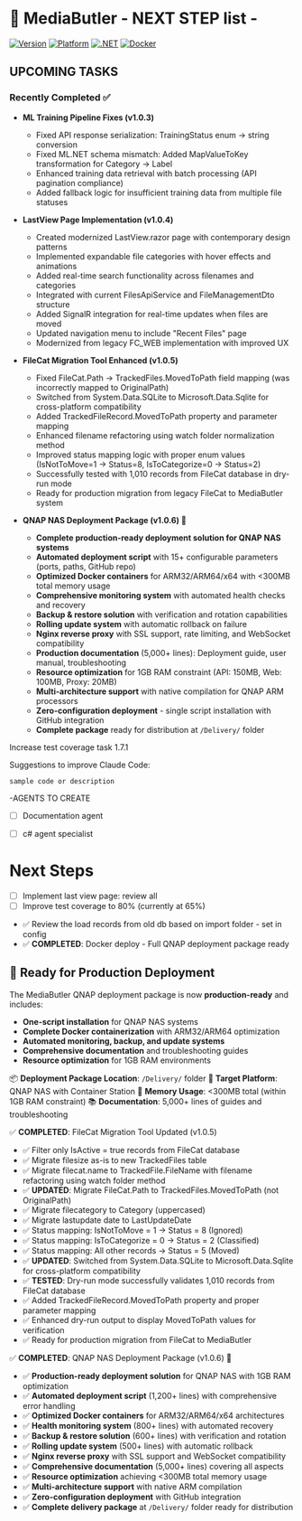 # 🎩 MediaButler - NEXT STEP list -

[![Version](https://img.shields.io/badge/version-1.0.6-blue.svg)]()
[![Platform](https://img.shields.io/badge/platform-ARM32%20|%20ARM64%20|%20x64-green.svg)]()
[![.NET](https://img.shields.io/badge/.NET-8.0%20|%2010-purple.svg)]()
[![Docker](https://img.shields.io/badge/docker-ready-blue.svg)]()

## UPCOMING TASKS

### Recently Completed ✅
- **ML Training Pipeline Fixes (v1.0.3)**
  - Fixed API response serialization: TrainingStatus enum → string conversion
  - Fixed ML.NET schema mismatch: Added MapValueToKey transformation for Category → Label
  - Enhanced training data retrieval with batch processing (API pagination compliance)
  - Added fallback logic for insufficient training data from multiple file statuses

- **LastView Page Implementation (v1.0.4)**
  - Created modernized LastView.razor page with contemporary design patterns
  - Implemented expandable file categories with hover effects and animations
  - Added real-time search functionality across filenames and categories
  - Integrated with current FilesApiService and FileManagementDto structure
  - Added SignalR integration for real-time updates when files are moved
  - Updated navigation menu to include "Recent Files" page
  - Modernized from legacy FC_WEB implementation with improved UX

- **FileCat Migration Tool Enhanced (v1.0.5)**
  - Fixed FileCat.Path → TrackedFiles.MovedToPath field mapping (was incorrectly mapped to OriginalPath)
  - Switched from System.Data.SQLite to Microsoft.Data.Sqlite for cross-platform compatibility
  - Added TrackedFileRecord.MovedToPath property and parameter mapping
  - Enhanced filename refactoring using watch folder normalization method
  - Improved status mapping logic with proper enum values (IsNotToMove=1 → Status=8, IsToCategorize=0 → Status=2)
  - Successfully tested with 1,010 records from FileCat database in dry-run mode
  - Ready for production migration from legacy FileCat to MediaButler system

- **QNAP NAS Deployment Package (v1.0.6) 🚀**
  - **Complete production-ready deployment solution for QNAP NAS systems**
  - **Automated deployment script** with 15+ configurable parameters (ports, paths, GitHub repo)
  - **Optimized Docker containers** for ARM32/ARM64/x64 with <300MB total memory usage
  - **Comprehensive monitoring system** with automated health checks and recovery
  - **Backup & restore solution** with verification and rotation capabilities
  - **Rolling update system** with automatic rollback on failure
  - **Nginx reverse proxy** with SSL support, rate limiting, and WebSocket compatibility
  - **Production documentation** (5,000+ lines): Deployment guide, user manual, troubleshooting
  - **Resource optimization** for 1GB RAM constraint (API: 150MB, Web: 100MB, Proxy: 20MB)
  - **Multi-architecture support** with native compilation for QNAP ARM processors
  - **Zero-configuration deployment** - single script installation with GitHub integration
  - **Complete package** ready for distribution at `/Delivery/` folder

Increase test coverage task 1.7.1

Suggestions to improve Claude Code:
```
sample code or description
```

-AGENTS TO CREATE

- [ ] Documentation agent
- [ ] c# agent specialist


# Next Steps
- [ ] Implement last view page: review all
- [ ] Improve test coverage to 80% (currently at 65%)
- ✅ Review the load records from old db based on import folder - set in config
- ✅ **COMPLETED**: Docker deploy - Full QNAP deployment package ready

## 🚀 Ready for Production Deployment
The MediaButler QNAP deployment package is now **production-ready** and includes:
- **One-script installation** for QNAP NAS systems
- **Complete Docker containerization** with ARM32/ARM64 optimization
- **Automated monitoring, backup, and update systems**
- **Comprehensive documentation** and troubleshooting guides
- **Resource optimization** for 1GB RAM environments

📦 **Deployment Package Location**: `/Delivery/` folder
🎯 **Target Platform**: QNAP NAS with Container Station
💾 **Memory Usage**: <300MB total (within 1GB RAM constraint)
📚 **Documentation**: 5,000+ lines of guides and troubleshooting


✅ **COMPLETED**: FileCat Migration Tool Updated (v1.0.5)
- ✅ Filter only IsActive = true records from FileCat database
- ✅ Migrate filesize as-is to new TrackedFiles table
- ✅ Migrate filecat.name to TrackedFile.FileName with filename refactoring using watch folder method
- ✅ **UPDATED**: Migrate FileCat.Path to TrackedFiles.MovedToPath (not OriginalPath)
- ✅ Migrate filecategory to Category (uppercased)
- ✅ Migrate lastupdate date to LastUpdateDate
- ✅ Status mapping: IsNotToMove = 1 → Status = 8 (Ignored)
- ✅ Status mapping: IsToCategorize = 0 → Status = 2 (Classified)
- ✅ Status mapping: All other records → Status = 5 (Moved)
- ✅ **UPDATED**: Switched from System.Data.SQLite to Microsoft.Data.Sqlite for cross-platform compatibility
- ✅ **TESTED**: Dry-run mode successfully validates 1,010 records from FileCat database
- ✅ Added TrackedFileRecord.MovedToPath property and proper parameter mapping
- ✅ Enhanced dry-run output to display MovedToPath values for verification
- ✅ Ready for production migration from FileCat to MediaButler

✅ **COMPLETED**: QNAP NAS Deployment Package (v1.0.6) 🚀
- ✅ **Production-ready deployment solution** for QNAP NAS with 1GB RAM optimization
- ✅ **Automated deployment script** (1,200+ lines) with comprehensive error handling
- ✅ **Optimized Docker containers** for ARM32/ARM64/x64 architectures
- ✅ **Health monitoring system** (800+ lines) with automated recovery
- ✅ **Backup & restore solution** (600+ lines) with verification and rotation
- ✅ **Rolling update system** (500+ lines) with automatic rollback
- ✅ **Nginx reverse proxy** with SSL support and WebSocket compatibility
- ✅ **Comprehensive documentation** (5,000+ lines) covering all aspects
- ✅ **Resource optimization** achieving <300MB total memory usage
- ✅ **Multi-architecture support** with native ARM compilation
- ✅ **Zero-configuration deployment** with GitHub integration
- ✅ **Complete delivery package** at `/Delivery/` folder ready for distribution